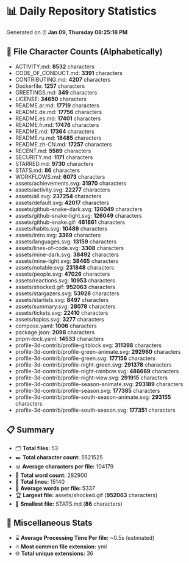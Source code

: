 # 📊 Daily Repository Statistics
Generated on ⏰ **Jan 09, Thursday 08:25:18 PM**

## 📂 File Character Counts (Alphabetically)
- ACTIVITY.md: **8532** characters
- CODE_OF_CONDUCT.md: **3391** characters
- CONTRIBUTING.md: **4207** characters
- Dockerfile: **1257** characters
- GREETINGS.md: **349** characters
- LICENSE: **34650** characters
- README.ar.md: **17719** characters
- README.de.md: **17756** characters
- README.es.md: **17401** characters
- README.fr.md: **17476** characters
- README.md: **17364** characters
- README.ru.md: **18485** characters
- README.zh-CN.md: **17257** characters
- RECENT.md: **5589** characters
- SECURITY.md: **1171** characters
- STARRED.md: **9730** characters
- STATS.md: **86** characters
- WORKFLOWS.md: **6073** characters
- assets/achievements.svg: **31970** characters
- assets/activity.svg: **22277** characters
- assets/all.svg: **237254** characters
- assets/default.svg: **42017** characters
- assets/github-snake-dark.svg: **126049** characters
- assets/github-snake-light.svg: **126049** characters
- assets/github-snake.gif: **461861** characters
- assets/habits.svg: **10489** characters
- assets/intro.svg: **3369** characters
- assets/languages.svg: **13159** characters
- assets/lines-of-code.svg: **3308** characters
- assets/mine-dark.svg: **38492** characters
- assets/mine-light.svg: **38465** characters
- assets/notable.svg: **231848** characters
- assets/people.svg: **47026** characters
- assets/reactions.svg: **10953** characters
- assets/shocked.gif: **952063** characters
- assets/stargazers.svg: **53928** characters
- assets/starlists.svg: **8497** characters
- assets/summary.svg: **28078** characters
- assets/tickets.svg: **22410** characters
- assets/topics.svg: **3277** characters
- compose.yaml: **1006** characters
- package.json: **2098** characters
- pnpm-lock.yaml: **14533** characters
- profile-3d-contrib/profile-gitblock.svg: **311398** characters
- profile-3d-contrib/profile-green-animate.svg: **292960** characters
- profile-3d-contrib/profile-green.svg: **177156** characters
- profile-3d-contrib/profile-night-green.svg: **291378** characters
- profile-3d-contrib/profile-night-rainbow.svg: **486669** characters
- profile-3d-contrib/profile-night-view.svg: **291915** characters
- profile-3d-contrib/profile-season-animate.svg: **293189** characters
- profile-3d-contrib/profile-season.svg: **177385** characters
- profile-3d-contrib/profile-south-season-animate.svg: **293155** characters
- profile-3d-contrib/profile-south-season.svg: **177351** characters

## 📋 Summary
- 🗂️ **Total files:** 53
- ✒️ **Total character count:** 5521525
- 📊 **Average characters per file:** 104179
- 📝 **Total word count:** 282900
- 🧾 **Total lines:** 15140
- 📐 **Average words per file:** 5337
- 🏆 **Largest file:** assets/shocked.gif (**952063** characters)
- 🥉 **Smallest file:** STATS.md (**86** characters)

## 🌟 Miscellaneous Stats
- ⌛ **Average Processing Time Per file:** ~0.5s (estimated)
- 🔥 **Most common file extension:** yml
- 🌐 **Total unique extensions:** 36
